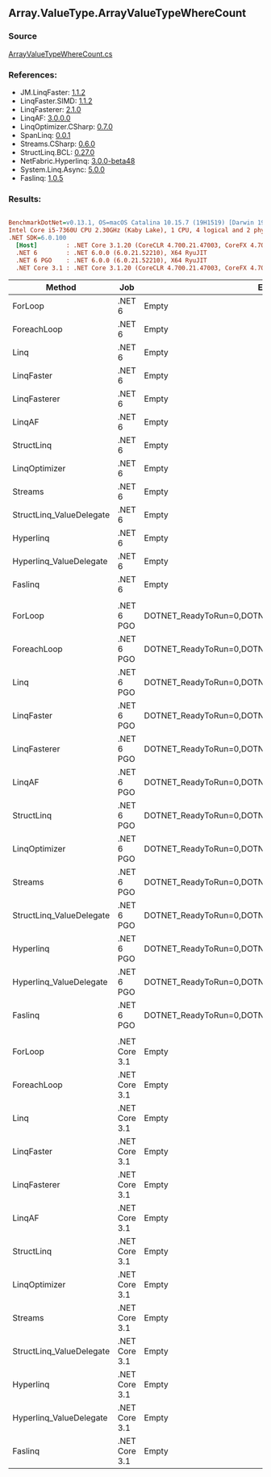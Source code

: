 ﻿## Array.ValueType.ArrayValueTypeWhereCount

### Source
[ArrayValueTypeWhereCount.cs](../LinqBenchmarks/Array/ValueType/ArrayValueTypeWhereCount.cs)

### References:
- JM.LinqFaster: [1.1.2](https://www.nuget.org/packages/JM.LinqFaster/1.1.2)
- LinqFaster.SIMD: [1.1.2](https://www.nuget.org/packages/LinqFaster.SIMD/1.0.3)
- LinqFasterer: [2.1.0](https://www.nuget.org/packages/LinqFasterer/2.1.0)
- LinqAF: [3.0.0.0](https://www.nuget.org/packages/LinqAF/3.0.0.0)
- LinqOptimizer.CSharp: [0.7.0](https://www.nuget.org/packages/LinqOptimizer.CSharp/0.7.0)
- SpanLinq: [0.0.1](https://www.nuget.org/packages/SpanLinq/0.0.1)
- Streams.CSharp: [0.6.0](https://www.nuget.org/packages/Streams.CSharp/0.6.0)
- StructLinq.BCL: [0.27.0](https://www.nuget.org/packages/StructLinq/0.27.0)
- NetFabric.Hyperlinq: [3.0.0-beta48](https://www.nuget.org/packages/NetFabric.Hyperlinq/3.0.0-beta48)
- System.Linq.Async: [5.0.0](https://www.nuget.org/packages/System.Linq.Async/5.0.0)
- Faslinq: [1.0.5](https://www.nuget.org/packages/Faslinq/1.0.5)

### Results:
``` ini

BenchmarkDotNet=v0.13.1, OS=macOS Catalina 10.15.7 (19H1519) [Darwin 19.6.0]
Intel Core i5-7360U CPU 2.30GHz (Kaby Lake), 1 CPU, 4 logical and 2 physical cores
.NET SDK=6.0.100
  [Host]        : .NET Core 3.1.20 (CoreCLR 4.700.21.47003, CoreFX 4.700.21.47101), X64 RyuJIT
  .NET 6        : .NET 6.0.0 (6.0.21.52210), X64 RyuJIT
  .NET 6 PGO    : .NET 6.0.0 (6.0.21.52210), X64 RyuJIT
  .NET Core 3.1 : .NET Core 3.1.20 (CoreCLR 4.700.21.47003, CoreFX 4.700.21.47101), X64 RyuJIT


```
|                   Method |           Job |                                                EnvironmentVariables |       Runtime | Count |      Mean |     Error |   StdDev |         Ratio | RatioSD |  Gen 0 | Allocated |
|------------------------- |-------------- |-------------------------------------------------------------------- |-------------- |------ |----------:|----------:|---------:|--------------:|--------:|-------:|----------:|
|                  ForLoop |        .NET 6 |                                                               Empty |      .NET 6.0 |   100 |  72.86 ns |  0.042 ns | 0.039 ns |      baseline |         |      - |         - |
|              ForeachLoop |        .NET 6 |                                                               Empty |      .NET 6.0 |   100 | 134.69 ns |  1.901 ns | 1.484 ns |  1.85x slower |   0.02x |      - |         - |
|                     Linq |        .NET 6 |                                                               Empty |      .NET 6.0 |   100 | 884.63 ns |  1.509 ns | 1.260 ns | 12.14x slower |   0.02x | 0.0153 |      32 B |
|               LinqFaster |        .NET 6 |                                                               Empty |      .NET 6.0 |   100 | 281.51 ns |  0.369 ns | 0.346 ns |  3.86x slower |   0.00x |      - |         - |
|             LinqFasterer |        .NET 6 |                                                               Empty |      .NET 6.0 |   100 | 278.74 ns |  0.453 ns | 0.402 ns |  3.83x slower |   0.01x |      - |         - |
|                   LinqAF |        .NET 6 |                                                               Empty |      .NET 6.0 |   100 | 768.99 ns |  5.091 ns | 4.513 ns | 10.55x slower |   0.06x |      - |         - |
|               StructLinq |        .NET 6 |                                                               Empty |      .NET 6.0 |   100 | 294.60 ns |  0.543 ns | 0.481 ns |  4.04x slower |   0.01x | 0.0305 |      64 B |
|            LinqOptimizer |        .NET 6 |                                                               Empty |      .NET 6.0 |   100 | 684.04 ns |  1.637 ns | 1.532 ns |  9.39x slower |   0.02x | 0.0114 |      24 B |
|                  Streams |        .NET 6 |                                                               Empty |      .NET 6.0 |   100 | 655.64 ns |  2.013 ns | 1.681 ns |  9.00x slower |   0.02x | 0.1717 |     360 B |
| StructLinq_ValueDelegate |        .NET 6 |                                                               Empty |      .NET 6.0 |   100 | 184.88 ns |  0.266 ns | 0.249 ns |  2.54x slower |   0.00x |      - |         - |
|                Hyperlinq |        .NET 6 |                                                               Empty |      .NET 6.0 |   100 | 562.84 ns |  2.384 ns | 2.230 ns |  7.72x slower |   0.03x |      - |         - |
|  Hyperlinq_ValueDelegate |        .NET 6 |                                                               Empty |      .NET 6.0 |   100 | 304.61 ns |  0.403 ns | 0.357 ns |  4.18x slower |   0.01x |      - |         - |
|                  Faslinq |        .NET 6 |                                                               Empty |      .NET 6.0 |   100 | 863.99 ns | 11.857 ns | 9.901 ns | 11.86x slower |   0.13x | 3.0670 |   6,424 B |
|                          |               |                                                                     |               |       |           |           |          |               |         |        |           |
|                  ForLoop |    .NET 6 PGO | DOTNET_ReadyToRun=0,DOTNET_TC_QuickJitForLoops=1,DOTNET_TieredPGO=1 |      .NET 6.0 |   100 |  73.57 ns |  0.028 ns | 0.025 ns |      baseline |         |      - |         - |
|              ForeachLoop |    .NET 6 PGO | DOTNET_ReadyToRun=0,DOTNET_TC_QuickJitForLoops=1,DOTNET_TieredPGO=1 |      .NET 6.0 |   100 | 134.57 ns |  1.332 ns | 1.246 ns |  1.83x slower |   0.02x |      - |         - |
|                     Linq |    .NET 6 PGO | DOTNET_ReadyToRun=0,DOTNET_TC_QuickJitForLoops=1,DOTNET_TieredPGO=1 |      .NET 6.0 |   100 | 597.18 ns |  1.318 ns | 1.100 ns |  8.12x slower |   0.02x | 0.0153 |      32 B |
|               LinqFaster |    .NET 6 PGO | DOTNET_ReadyToRun=0,DOTNET_TC_QuickJitForLoops=1,DOTNET_TieredPGO=1 |      .NET 6.0 |   100 | 285.83 ns |  0.500 ns | 0.443 ns |  3.89x slower |   0.01x |      - |         - |
|             LinqFasterer |    .NET 6 PGO | DOTNET_ReadyToRun=0,DOTNET_TC_QuickJitForLoops=1,DOTNET_TieredPGO=1 |      .NET 6.0 |   100 | 301.00 ns |  0.745 ns | 0.697 ns |  4.09x slower |   0.01x |      - |         - |
|                   LinqAF |    .NET 6 PGO | DOTNET_ReadyToRun=0,DOTNET_TC_QuickJitForLoops=1,DOTNET_TieredPGO=1 |      .NET 6.0 |   100 | 683.49 ns |  8.875 ns | 8.302 ns |  9.30x slower |   0.11x |      - |         - |
|               StructLinq |    .NET 6 PGO | DOTNET_ReadyToRun=0,DOTNET_TC_QuickJitForLoops=1,DOTNET_TieredPGO=1 |      .NET 6.0 |   100 | 296.36 ns |  6.001 ns | 7.370 ns |  4.04x slower |   0.10x | 0.0305 |      64 B |
|            LinqOptimizer |    .NET 6 PGO | DOTNET_ReadyToRun=0,DOTNET_TC_QuickJitForLoops=1,DOTNET_TieredPGO=1 |      .NET 6.0 |   100 | 638.01 ns |  9.025 ns | 8.000 ns |  8.67x slower |   0.11x | 0.0114 |      24 B |
|                  Streams |    .NET 6 PGO | DOTNET_ReadyToRun=0,DOTNET_TC_QuickJitForLoops=1,DOTNET_TieredPGO=1 |      .NET 6.0 |   100 | 873.35 ns |  5.130 ns | 4.799 ns | 11.87x slower |   0.07x | 0.1717 |     360 B |
| StructLinq_ValueDelegate |    .NET 6 PGO | DOTNET_ReadyToRun=0,DOTNET_TC_QuickJitForLoops=1,DOTNET_TieredPGO=1 |      .NET 6.0 |   100 | 184.23 ns |  0.119 ns | 0.099 ns |  2.50x slower |   0.00x |      - |         - |
|                Hyperlinq |    .NET 6 PGO | DOTNET_ReadyToRun=0,DOTNET_TC_QuickJitForLoops=1,DOTNET_TieredPGO=1 |      .NET 6.0 |   100 | 500.97 ns |  0.433 ns | 0.405 ns |  6.81x slower |   0.01x |      - |         - |
|  Hyperlinq_ValueDelegate |    .NET 6 PGO | DOTNET_ReadyToRun=0,DOTNET_TC_QuickJitForLoops=1,DOTNET_TieredPGO=1 |      .NET 6.0 |   100 | 302.36 ns |  1.118 ns | 0.991 ns |  4.11x slower |   0.01x |      - |         - |
|                  Faslinq |    .NET 6 PGO | DOTNET_ReadyToRun=0,DOTNET_TC_QuickJitForLoops=1,DOTNET_TieredPGO=1 |      .NET 6.0 |   100 | 893.02 ns |  3.153 ns | 2.950 ns | 12.14x slower |   0.04x | 3.0670 |   6,424 B |
|                          |               |                                                                     |               |       |           |           |          |               |         |        |           |
|                  ForLoop | .NET Core 3.1 |                                                               Empty | .NET Core 3.1 |   100 |  74.13 ns |  0.282 ns | 0.264 ns |      baseline |         |      - |         - |
|              ForeachLoop | .NET Core 3.1 |                                                               Empty | .NET Core 3.1 |   100 | 150.86 ns |  1.700 ns | 1.507 ns |  2.04x slower |   0.02x |      - |         - |
|                     Linq | .NET Core 3.1 |                                                               Empty | .NET Core 3.1 |   100 | 868.03 ns |  2.239 ns | 2.095 ns | 11.71x slower |   0.05x | 0.0153 |      32 B |
|               LinqFaster | .NET Core 3.1 |                                                               Empty | .NET Core 3.1 |   100 | 266.06 ns |  0.385 ns | 0.300 ns |  3.59x slower |   0.01x |      - |         - |
|             LinqFasterer | .NET Core 3.1 |                                                               Empty | .NET Core 3.1 |   100 | 263.87 ns |  0.644 ns | 0.571 ns |  3.56x slower |   0.01x |      - |         - |
|                   LinqAF | .NET Core 3.1 |                                                               Empty | .NET Core 3.1 |   100 | 815.29 ns |  1.498 ns | 1.328 ns | 11.00x slower |   0.05x |      - |         - |
|               StructLinq | .NET Core 3.1 |                                                               Empty | .NET Core 3.1 |   100 | 441.60 ns |  1.912 ns | 1.695 ns |  5.96x slower |   0.03x | 0.0305 |      64 B |
|            LinqOptimizer | .NET Core 3.1 |                                                               Empty | .NET Core 3.1 |   100 | 767.69 ns |  1.371 ns | 1.282 ns | 10.36x slower |   0.04x | 0.0267 |      56 B |
|                  Streams | .NET Core 3.1 |                                                               Empty | .NET Core 3.1 |   100 | 650.83 ns |  0.920 ns | 0.861 ns |  8.78x slower |   0.03x | 0.1717 |     360 B |
| StructLinq_ValueDelegate | .NET Core 3.1 |                                                               Empty | .NET Core 3.1 |   100 | 203.28 ns |  0.236 ns | 0.209 ns |  2.74x slower |   0.01x |      - |         - |
|                Hyperlinq | .NET Core 3.1 |                                                               Empty | .NET Core 3.1 |   100 | 597.02 ns |  2.575 ns | 2.409 ns |  8.05x slower |   0.05x |      - |         - |
|  Hyperlinq_ValueDelegate | .NET Core 3.1 |                                                               Empty | .NET Core 3.1 |   100 | 316.78 ns |  1.299 ns | 1.014 ns |  4.28x slower |   0.02x |      - |         - |
|                  Faslinq | .NET Core 3.1 |                                                               Empty | .NET Core 3.1 |   100 | 836.14 ns |  5.023 ns | 4.699 ns | 11.28x slower |   0.08x | 3.0670 |   6,424 B |
